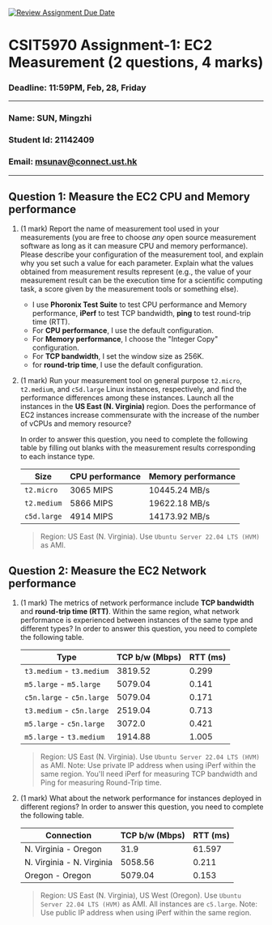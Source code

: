 [![Review Assignment Due Date](https://classroom.github.com/assets/deadline-readme-button-22041afd0340ce965d47ae6ef1cefeee28c7c493a6346c4f15d667ab976d596c.svg)](https://classroom.github.com/a/IAASVEAZ)
# CSIT5970 Assignment-1: EC2 Measurement (2 questions, 4 marks)

### Deadline: 11:59PM, Feb, 28, Friday

---

### Name: SUN, Mingzhi
### Student Id: 21142409
### Email: msunav@connect.ust.hk

---

## Question 1: Measure the EC2 CPU and Memory performance

1. (1 mark) Report the name of measurement tool used in your measurements (you are free to choose *any* open source measurement software as long as it can measure CPU and memory performance). Please describe your configuration of the measurement tool, and explain why you set such a value for each parameter. Explain what the values obtained from measurement results represent (e.g., the value of your measurement result can be the execution time for a scientific computing task, a score given by the measurement tools or something else).

    - I use **Phoronix Test Suite** to test CPU performance and Memory performance, **iPerf** to test TCP bandwidth, **ping** to test round-trip time (RTT).
    - For **CPU performance**, I use the default configuration.
    - For **Memory performance**, I choose the "Integer Copy" configuration.
    - For **TCP bandwidth**, I set the window size as 256K.
    - for **round-trip time**, I use the default configuration.
2. (1 mark) Run your measurement tool on general purpose `t2.micro`, `t2.medium`, and `c5d.large` Linux instances, respectively, and find the performance differences among these instances. Launch all the instances in the **US East (N. Virginia)** region. Does the performance of EC2 instances increase commensurate with the increase of the number of vCPUs and memory resource?

    In order to answer this question, you need to complete the following table by filling out blanks with the measurement results corresponding to each instance type.

    | Size        | CPU performance | Memory performance |
    | ----------- | --------------- | ------------------ |
    | `t2.micro` |3065 MIPS|10445.24 MB/s|
    | `t2.medium`  |5866 MIPS|19622.18 MB/s|
    | `c5d.large` |4914 MIPS|14173.92 MB/s|

    > Region: US East (N. Virginia). Use `Ubuntu Server 22.04 LTS (HVM)` as AMI.

## Question 2: Measure the EC2 Network performance

1. (1 mark) The metrics of network performance include **TCP bandwidth** and **round-trip time (RTT)**. Within the same region, what network performance is experienced between instances of the same type and different types? In order to answer this question, you need to complete the following table.

    | Type                      | TCP b/w (Mbps) | RTT (ms) |
    | ------------------------- | -------------- | -------- |
    | `t3.medium` - `t3.medium` |3819.52|0.299|
    | `m5.large` - `m5.large`   |5079.04|0.141|
    | `c5n.large` - `c5n.large` |5079.04|0.171|
    | `t3.medium` - `c5n.large` |2519.04|0.713|
    | `m5.large` - `c5n.large`  |3072.0|0.421|
    | `m5.large` - `t3.medium`  |1914.88|1.005|

    > Region: US East (N. Virginia). Use `Ubuntu Server 22.04 LTS (HVM)` as AMI. Note: Use private IP address when using iPerf within the same region. You'll need iPerf for measuring TCP bandwidth and Ping for measuring Round-Trip time.

2. (1 mark) What about the network performance for instances deployed in different regions? In order to answer this question, you need to complete the following table.

    | Connection                | TCP b/w (Mbps) | RTT (ms) |
    | ------------------------- | -------------- | -------- |
    | N. Virginia - Oregon      |31.9|61.597|
    | N. Virginia - N. Virginia |5058.56|0.211|
    | Oregon - Oregon           |5079.04|0.153|
 
    > Region: US East (N. Virginia), US West (Oregon). Use `Ubuntu Server 22.04 LTS (HVM)` as AMI. All instances are `c5.large`. Note: Use public IP address when using iPerf within the same region.
